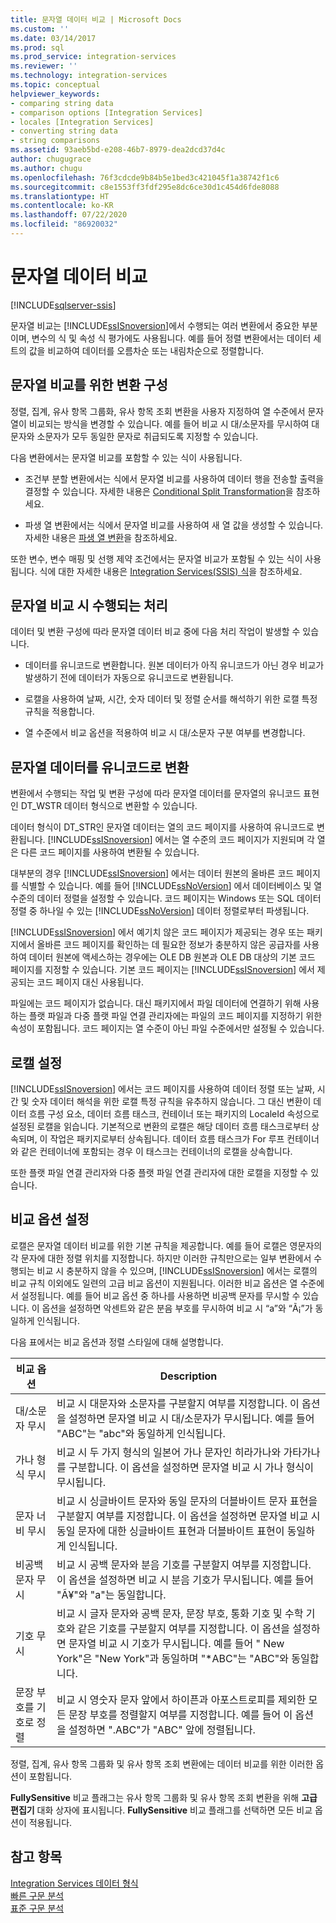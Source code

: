 ```yaml
---
title: 문자열 데이터 비교 | Microsoft Docs
ms.custom: ''
ms.date: 03/14/2017
ms.prod: sql
ms.prod_service: integration-services
ms.reviewer: ''
ms.technology: integration-services
ms.topic: conceptual
helpviewer_keywords:
- comparing string data
- comparison options [Integration Services]
- locales [Integration Services]
- converting string data
- string comparisons
ms.assetid: 93aeb5bd-e208-46b7-8979-dea2dcd37d4c
author: chugugrace
ms.author: chugu
ms.openlocfilehash: 76f3cdcde9b84b5e1bed3c421045f1a38742f1c6
ms.sourcegitcommit: c8e1553ff3fdf295e8dc6ce30d1c454d6fde8088
ms.translationtype: HT
ms.contentlocale: ko-KR
ms.lasthandoff: 07/22/2020
ms.locfileid: "86920032"
---
```

# <a name="comparing-string-data"></a>문자열 데이터 비교

[!INCLUDE[sqlserver-ssis](../../includes/applies-to-version/sqlserver-ssis.md)]


  문자열 비교는 [!INCLUDE[ssISnoversion](../../includes/ssisnoversion-md.md)]에서 수행되는 여러 변환에서 중요한 부분이며, 변수의 식 및 속성 식 평가에도 사용됩니다. 예를 들어 정렬 변환에서는 데이터 세트의 값을 비교하여 데이터를 오름차순 또는 내림차순으로 정렬합니다.  
  
## <a name="configuring-transformations-for-string-comparisons"></a>문자열 비교를 위한 변환 구성  
 정렬, 집계, 유사 항목 그룹화, 유사 항목 조회 변환을 사용자 지정하여 열 수준에서 문자열이 비교되는 방식을 변경할 수 있습니다. 예를 들어 비교 시 대/소문자를 무시하여 대문자와 소문자가 모두 동일한 문자로 취급되도록 지정할 수 있습니다.  
  
 다음 변환에서는 문자열 비교를 포함할 수 있는 식이 사용됩니다.  
  
-   조건부 분할 변환에서는 식에서 문자열 비교를 사용하여 데이터 행을 전송할 출력을 결정할 수 있습니다. 자세한 내용은 [Conditional Split Transformation](../../integration-services/data-flow/transformations/conditional-split-transformation.md)을 참조하세요.  
  
-   파생 열 변환에서는 식에서 문자열 비교를 사용하여 새 열 값을 생성할 수 있습니다. 자세한 내용은 [파생 열 변환](../../integration-services/data-flow/transformations/derived-column-transformation.md)을 참조하세요.  
  
 또한 변수, 변수 매핑 및 선행 제약 조건에서는 문자열 비교가 포함될 수 있는 식이 사용됩니다. 식에 대한 자세한 내용은 [Integration Services&#40;SSIS&#41; 식](../../integration-services/expressions/integration-services-ssis-expressions.md)을 참조하세요.  
  
## <a name="processing-during-string-comparison"></a>문자열 비교 시 수행되는 처리  
 데이터 및 변환 구성에 따라 문자열 데이터 비교 중에 다음 처리 작업이 발생할 수 있습니다.  
  
-   데이터를 유니코드로 변환합니다. 원본 데이터가 아직 유니코드가 아닌 경우 비교가 발생하기 전에 데이터가 자동으로 유니코드로 변환됩니다.  
  
-   로캘을 사용하여 날짜, 시간, 숫자 데이터 및 정렬 순서를 해석하기 위한 로캘 특정 규칙을 적용합니다.  
  
-   열 수준에서 비교 옵션을 적용하여 비교 시 대/소문자 구분 여부를 변경합니다.  
  
## <a name="converting-string-data-to-unicode"></a>문자열 데이터를 유니코드로 변환  
 변환에서 수행되는 작업 및 변환 구성에 따라 문자열 데이터를 문자열의 유니코드 표현인 DT_WSTR 데이터 형식으로 변환할 수 있습니다.  
  
 데이터 형식이 DT_STR인 문자열 데이터는 열의 코드 페이지를 사용하여 유니코드로 변환됩니다. [!INCLUDE[ssISnoversion](../../includes/ssisnoversion-md.md)] 에서는 열 수준의 코드 페이지가 지원되며 각 열은 다른 코드 페이지를 사용하여 변환될 수 있습니다.  
  
 대부분의 경우 [!INCLUDE[ssISnoversion](../../includes/ssisnoversion-md.md)] 에서는 데이터 원본의 올바른 코드 페이지를 식별할 수 있습니다. 예를 들어 [!INCLUDE[ssNoVersion](../../includes/ssnoversion-md.md)] 에서 데이터베이스 및 열 수준의 데이터 정렬을 설정할 수 있습니다. 코드 페이지는 Windows 또는 SQL 데이터 정렬 중 하나일 수 있는 [!INCLUDE[ssNoVersion](../../includes/ssnoversion-md.md)] 데이터 정렬로부터 파생됩니다.  
  
 [!INCLUDE[ssISnoversion](../../includes/ssisnoversion-md.md)] 에서 예기치 않은 코드 페이지가 제공되는 경우 또는 패키지에서 올바른 코드 페이지를 확인하는 데 필요한 정보가 충분하지 않은 공급자를 사용하여 데이터 원본에 액세스하는 경우에는 OLE DB 원본과 OLE DB 대상의 기본 코드 페이지를 지정할 수 있습니다. 기본 코드 페이지는 [!INCLUDE[ssISnoversion](../../includes/ssisnoversion-md.md)] 에서 제공되는 코드 페이지 대신 사용됩니다.  
  
 파일에는 코드 페이지가 없습니다. 대신 패키지에서 파일 데이터에 연결하기 위해 사용하는 플랫 파일과 다중 플랫 파일 연결 관리자에는 파일의 코드 페이지를 지정하기 위한 속성이 포함됩니다. 코드 페이지는 열 수준이 아닌 파일 수준에서만 설정될 수 있습니다.  
  
## <a name="setting-locale"></a>로캘 설정  
 [!INCLUDE[ssISnoversion](../../includes/ssisnoversion-md.md)] 에서는 코드 페이지를 사용하여 데이터 정렬 또는 날짜, 시간 및 숫자 데이터 해석을 위한 로캘 특정 규칙을 유추하지 않습니다. 그 대신 변환이 데이터 흐름 구성 요소, 데이터 흐름 태스크, 컨테이너 또는 패키지의 LocaleId 속성으로 설정된 로캘을 읽습니다. 기본적으로 변환의 로캘은 해당 데이터 흐름 태스크로부터 상속되며, 이 작업은 패키지로부터 상속됩니다. 데이터 흐름 태스크가 For 루프 컨테이너와 같은 컨테이너에 포함되는 경우 이 태스크는 컨테이너의 로캘을 상속합니다.  
  
 또한 플랫 파일 연결 관리자와 다중 플랫 파일 연결 관리자에 대한 로캘을 지정할 수 있습니다.  
  
## <a name="setting-comparison-options"></a>비교 옵션 설정  
 로캘은 문자열 데이터 비교를 위한 기본 규칙을 제공합니다. 예를 들어 로캘은 영문자의 각 문자에 대한 정렬 위치를 지정합니다. 하지만 이러한 규칙만으로는 일부 변환에서 수행되는 비교 시 충분하지 않을 수 있으며, [!INCLUDE[ssISnoversion](../../includes/ssisnoversion-md.md)] 에서는 로캘의 비교 규칙 이외에도 일련의 고급 비교 옵션이 지원됩니다. 이러한 비교 옵션은 열 수준에서 설정됩니다. 예를 들어 비교 옵션 중 하나를 사용하면 비공백 문자를 무시할 수 있습니다. 이 옵션을 설정하면 악센트와 같은 분음 부호를 무시하여 비교 시 “a”와 “Ã¡”가 동일하게 인식됩니다.  
  
 다음 표에서는 비교 옵션과 정렬 스타일에 대해 설명합니다.  
  
|비교 옵션|Description|  
|-----------------------|-----------------|  
|대/소문자 무시|비교 시 대문자와 소문자를 구분할지 여부를 지정합니다. 이 옵션을 설정하면 문자열 비교 시 대/소문자가 무시됩니다. 예를 들어 "ABC"는 "abc"와 동일하게 인식됩니다.|  
|가나 형식 무시|비교 시 두 가지 형식의 일본어 가나 문자인 히라가나와 가타가나를 구분합니다. 이 옵션을 설정하면 문자열 비교 시 가나 형식이 무시됩니다.|  
|문자 너비 무시|비교 시 싱글바이트 문자와 동일 문자의 더블바이트 문자 표현을 구분할지 여부를 지정합니다. 이 옵션을 설정하면 문자열 비교 시 동일 문자에 대한 싱글바이트 표현과 더블바이트 표현이 동일하게 인식됩니다.|  
|비공백 문자 무시|비교 시 공백 문자와 분음 기호를 구분할지 여부를 지정합니다. 이 옵션을 설정하면 비교 시 분음 기호가 무시됩니다. 예를 들어 "Ã¥"와 "a"는 동일합니다.|  
|기호 무시|비교 시 글자 문자와 공백 문자, 문장 부호, 통화 기호 및 수학 기호와 같은 기호를 구분할지 여부를 지정합니다. 이 옵션을 설정하면 문자열 비교 시 기호가 무시됩니다. 예를 들어 " New York"은 "New York"과 동일하며 "*ABC"는 "ABC"와 동일합니다.|  
|문장 부호를 기호로 정렬|비교 시 영숫자 문자 앞에서 하이픈과 아포스트로피를 제외한 모든 문장 부호를 정렬할지 여부를 지정합니다. 예를 들어 이 옵션을 설정하면 ".ABC"가 "ABC" 앞에 정렬됩니다.|  
  
 정렬, 집계, 유사 항목 그룹화 및 유사 항목 조회 변환에는 데이터 비교를 위한 이러한 옵션이 포함됩니다.  
  
 **FullySensitive** 비교 플래그는 유사 항목 그룹화 및 유사 항목 조회 변환을 위해 **고급 편집기** 대화 상자에 표시됩니다. **FullySensitive** 비교 플래그를 선택하면 모든 비교 옵션이 적용됩니다.  
  
## <a name="see-also"></a>참고 항목  
 [Integration Services 데이터 형식](../../integration-services/data-flow/integration-services-data-types.md)   
 [빠른 구문 분석](https://msdn.microsoft.com/library/6688707d-3c5b-404e-aa2f-e13092ac8d95)   
 [표준 구문 분석](https://msdn.microsoft.com/library/dfe835b1-ea52-4e18-a23a-5188c5b6f013)  
  
  
